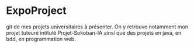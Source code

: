 # ExpoProject
 git de mes projets universitaires à présenter.
On y retrouve notamment mon projet tuteuré intitulé Projet-Sokoban-IA ainsi que des projets en java, en bdd, en programmation web.